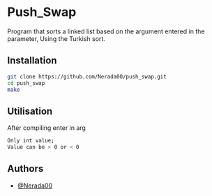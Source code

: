 # Push_Swap

Program that sorts a linked list based on the argument entered in the parameter, Using the Turkish sort.

## Installation

```bash
git clone https://github.com/Nerada00/push_swap.git
cd push_swap
make
```

## Utilisation

After compiling enter in arg 
```bash
Only int value;
Value can be > 0 or < 0
```
## Authors

- [@Nerada00](https://www.github.com/Nerada00)
